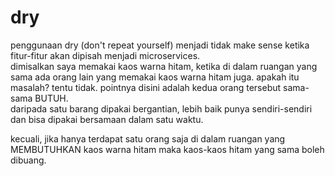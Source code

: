 # dry

penggunaan dry (don't repeat yourself) menjadi tidak make sense ketika fitur-fitur akan dipisah menjadi microservices.  
dimisalkan saya memakai kaos warna hitam, ketika di dalam ruangan yang sama ada orang lain yang memakai kaos warna hitam juga. apakah itu masalah?
tentu tidak. pointnya disini adalah kedua orang tersebut sama-sama BUTUH.  
daripada satu barang dipakai bergantian, lebih baik punya sendiri-sendiri dan bisa dipakai bersamaan dalam satu waktu.

kecuali, jika hanya terdapat satu orang saja di dalam ruangan yang MEMBUTUHKAN kaos warna hitam maka kaos-kaos hitam yang sama boleh dibuang.
